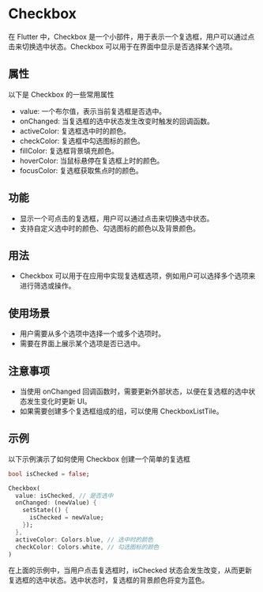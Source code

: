 # Checkbox

在 Flutter 中，Checkbox 是一个小部件，用于表示一个复选框，用户可以通过点击来切换选中状态。Checkbox 可以用于在界面中显示是否选择某个选项。

## 属性

以下是 Checkbox 的一些常用属性

- value: 一个布尔值，表示当前复选框是否选中。
- onChanged: 当复选框的选中状态发生改变时触发的回调函数。
- activeColor: 复选框选中时的颜色。
- checkColor: 复选框中勾选图标的颜色。
- fillColor: 复选框背景填充颜色。
- hoverColor: 当鼠标悬停在复选框上时的颜色。
- focusColor: 复选框获取焦点时的颜色。

## 功能

- 显示一个可点击的复选框，用户可以通过点击来切换选中状态。
- 支持自定义选中时的颜色、勾选图标的颜色以及背景颜色。

## 用法

- Checkbox 可以用于在应用中实现复选框选项，例如用户可以选择多个选项来进行筛选或操作。

## 使用场景

- 用户需要从多个选项中选择一个或多个选项时。
- 需要在界面上展示某个选项是否已选中。

## 注意事项

- 当使用 onChanged 回调函数时，需要更新外部状态，以便在复选框的选中状态发生变化时更新 UI。
- 如果需要创建多个复选框组成的组，可以使用 CheckboxListTile。

## 示例

以下示例演示了如何使用 Checkbox 创建一个简单的复选框

```dart
bool isChecked = false;

Checkbox(
  value: isChecked, // 是否选中
  onChanged: (newValue) {
    setState(() {
      isChecked = newValue;
    });
  },
  activeColor: Colors.blue, // 选中时的颜色
  checkColor: Colors.white, // 勾选图标的颜色
)
```

在上面的示例中，当用户点击复选框时，isChecked 状态会发生改变，从而更新复选框的选中状态。选中状态时，复选框的背景颜色将变为蓝色。
